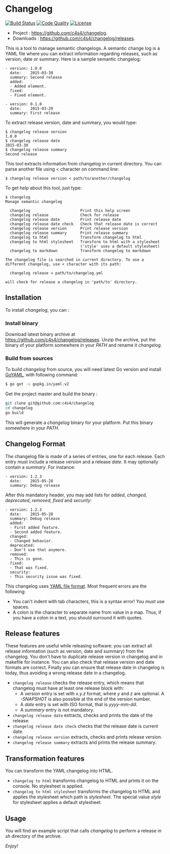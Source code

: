 Changelog
=========

[![Build Status](https://travis-ci.org/c4s4/changelog.svg?branch=master)](https://travis-ci.org/c4s4/changelog)
[![Code Quality](https://goreportcard.com/badge/github.com/c4s4/changelog)](https://goreportcard.com/report/github.com/c4s4/changelog)
[![License](https://img.shields.io/badge/License-Apache%202.0-blue.svg)](https://opensource.org/licenses/Apache-2.0)
<!--
[![Coverage Report](https://coveralls.io/repos/github/c4s4/changelog/badge.svg?branch=master)](https://coveralls.io/github/c4s4/changelog?branch=master)
-->

- Project : <https://github.com/c4s4/changelog>.
- Downloads : <https://github.com/c4s4/changelog/releases>.

This is a tool to manage semantic changelogs. A semantic change log is a YAML file where you can extract information regarding releases, such as version, date or summary. Here is a sample semantic changelog:

    - version: 1.0.0
      date:    2015-03-30
      summary: Second release
      added:
      - Added element.
      fixed:
      - Fixed element.
    
    - version: 0.1.0
      date:    2015-03-29
      summary: First release

To extract release version, date and summary, you would type:

    $ changelog release version
    1.0.0
    $ changelog release date
    2015-03-30
    $ changelog release summary
    Second release

This tool extracts information from changelog in current directory. You can parse another file using *<* character on command line:

    $ changelog release version < path/to/another/changelog

To get help about this tool, just type:

    $ changelog
    Manage semantic changelog
    
      changelog                      Print this help screen
      changelog release              Check for release
      changelog release date         Print release date
      changelog release date check   Check that release date is correct
      changelog release version      Print release version
      changelog release summary      Print release summary
      changelog to html              Transform changelog to html
      changelog to html stylesheet   Transform to html with a stylesheet
                                     ('style' uses a default stylesheet)
      changelog to markdown          Transform changelog to markdown
    
    The changelog file is searched in current directory. To use a
    different changelog, use < character with its path:
    
      changelog release < path/to/changelog.yml
    
    will check for release a changelog in 'path/to' directory.

Installation
------------

To install *changelog*, you can :

### Install binary

Download latest binary archive at <https://github.com/c4s4/changelog/releases>. Unzip the archive, put the binary of your platform somewhere in your *PATH* and rename it *changelog*.

### Build from sources

To build *changelog* from source, you will need latest Go version and install [GoYAML](http://gopkg.in/yaml.v2), with following command:

```bash
$ go get -u gopkg.in/yaml.v2
```

Get the project master and build the binary :

```bash
git clone git@github.com:c4s4/changelog
cd changelog
go build
```

This will generate a *changelog* binary for your platform. Put this binary somewhere in your *PATH*.

Changelog Format
----------------

The changelog file is made of a series of entries, one for each release. Each entry must include a release *version* and a release *date*. It may optionally contain a *summary*. For instance:

    - version: 1.2.3
      date:    2015-05-28
      summary: Debug release

After this mandatory header, you may add lists for *added*, *changed*, *deprecated*, *removed*, *fixed* and *security*:

    - version: 1.2.3
      date:    2015-05-28
      summary: Debug release
      added:
      - First added feature.
      - Second added feature.
      changed:
      - Changed behavior.
      deprecated:
      - Don't use that anymore.
      removed:
      - This is gone.
      fixed:
      - That was fixed.
      security:
      - This security issue was fixed.

This changelog uses [YAML file format](http://yaml.org/spec/1.2/spec.html). Most frequent errors are the following:

- You can't indent with tab characters, this is a syntax error! You *must* use spaces.
- A colon is the character to separate name from value in a map. Thus, if you have a colon in a text, you should surround it with quotes.

Release features
----------------

These features are useful while releasing software: you can extract all release information (such as version, date and summary) from the changelog. You don't have to duplicate release version in changelog and in makefile for instance. You can also check that release version and date formats are correct. Finally you can ensure that release date in changelog is today, thus avoiding a wrong release date in a changelog.

- `changelog release` checks the release entry, which means that changelog must have at least one release block with:
    - A *version* entry is set with *x.y.z* format, where *y* and *z* are optional. A *-SNAPSHOT* is also possible at the end of the version number.
    - A *date* entry is set with ISO format, that is *yyyy-mm-dd*.
    - A *summary* entry is not mandatory.
- `changelog release date` extracts, checks and prints the date of the release.
- `changelog release date check` checks that the release date is current date.
- `changelog release version` extracts, checks and prints release version.
- `changelog release summary` extracts and prints the release summary.

Transformation features
-----------------------

You can transform the YAML changelog into HTML.

- `changelog to html` transforms changelog to HTML and prints it on the console. No stylesheet is applied.
- `changelog to html stylesheet` transforms the changelog to HTML and applies the stylesheet which path is *stylesheet*. The special value *style* for stylesheet applies a default stylesheet.

Usage
-----

You will find an example script that calls *changelog* to perform a release in *sh* directory of the archive.

*Enjoy!*
